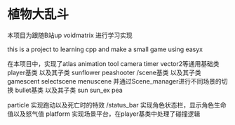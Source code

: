 # 植物大乱斗
本项目为跟随B站up voidmatrix 进行学习实现

this is a project to learning cpp and make a small game using easyx

在本项目中，实现了atlas animation tool camera timer vector2等通用基础类
player基类 以及其子类 sunflower peashooter 
/scene基类 以及其子类 gamescent selectscene menuscene  并通过Scene_manager进行不同场景的切换
bullet基类 以及其子类 sun sun_ex pea

particle 实现跑动以及死亡时的特效
/status_bar 实现角色状态栏，显示角色生命值以及怒气值
platform 实现场景平台，在player基类中处理了碰撞逻辑



